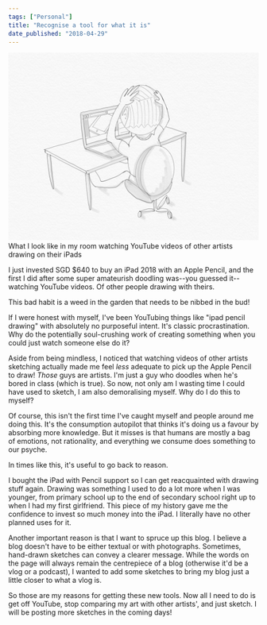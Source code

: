 ```yaml
---
tags: ["Personal"]
title: "Recognise a tool for what it is"
date_published: "2018-04-29"
---
```


![drawing app iPad overwhelm 2 nickang sketch](images/drawing-app-iPad-overwhelm-2-1024x768.png) What I look like in my room watching YouTube videos of other artists drawing on their iPads

I just invested SGD $640 to buy an iPad 2018 with an Apple Pencil, and the first I did after some super amateurish doodling was--you guessed it--watching YouTube videos. Of other people drawing with theirs.

This bad habit is a weed in the garden that needs to be nibbed in the bud!

If I were honest with myself, I've been YouTubing things like "ipad pencil drawing" with absolutely no purposeful intent. It's classic procrastination. Why do the potentially soul-crushing work of creating something when you could just watch someone else do it?

Aside from being mindless, I noticed that watching videos of other artists sketching actually made me feel _less_ adequate to pick up the Apple Pencil to draw! _Those_ guys are artists. I'm just a guy who doodles when he's bored in class (which is true). So now, not only am I wasting time I could have used to sketch, I am also demoralising myself. Why do I do this to myself?

Of course, this isn't the first time I've caught myself and people around me doing this. It's the consumption autopilot that thinks it's doing us a favour by absorbing more knowledge. But it misses is that humans are mostly a bag of emotions, not rationality, and everything we consume does something to our psyche.

In times like this, it's useful to go back to reason.

I bought the iPad with Pencil support so I can get reacquainted with drawing stuff again. Drawing was something I used to do a lot more when I was younger, from primary school up to the end of secondary school right up to when I had my first girlfriend. This piece of my history gave me the confidence to invest so much money into the iPad. I literally have no other planned uses for it.

Another important reason is that I want to spruce up this blog. I believe a blog doesn't have to be either textual or with photographs. Sometimes, hand-drawn sketches can convey a clearer message. While the words on the page will always remain the centrepiece of a blog (otherwise it'd be a vlog or a podcast), I wanted to add some sketches to bring my blog just a little closer to what a vlog is.

So those are my reasons for getting these new tools. Now all I need to do is get off YouTube, stop comparing my art with other artists', and just sketch. I will be posting more sketches in the coming days!
